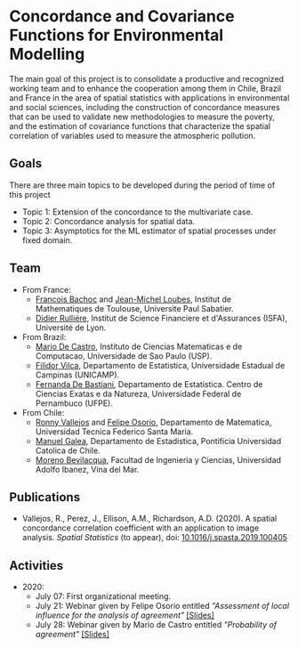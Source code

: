 # Concordance and Covariance Functions for Environmental Modelling

The main goal of this project is to consolidate a productive and recognized working team and to enhance the cooperation among them in Chile, Brazil and France in the area of spatial statistics with applications in environmental and social sciences, including the construction of concordance measures that can be used to validate new methodologies to measure the poverty, and the estimation of covariance functions that characterize the spatial correlation of variables used to measure the atmospheric pollution.

## Goals

There are three main topics to be developed during the period of time of this project
* Topic 1: Extension of the concordance to the multivariate case.
* Topic 2: Concordance analysis for spatial data.
* Topic 3: Asymptotics for the ML estimator of spatial processes under fixed domain.

## Team

* From France:
  - [Francois Bachoc](https://www.math.univ-toulouse.fr/~fbachoc/) and [Jean-Michel Loubes](https://perso.math.univ-toulouse.fr/loubes/), Institut de Mathematiques de Toulouse, Universite Paul Sabatier.
  - [Didier Rulliére](https://www.researchgate.net/profile/Didier_Rulliere), Institut de Science Financiere et d'Assurances (ISFA), Université de Lyon.
* From Brazil:
  - [Mario De Castro](https://www.icmc.usp.br/pessoas?id=4324585), Instituto de Ciencias Matematicas e de Computacao, Universidade de Sao Paulo (USP).
  - [Filidor Vilca](https://scholar.google.com/citations?user=O7GXpU4AAAAJ&hl=en&oi=sra), Departamento de Estatistica, Universidade Estadual de Campinas (UNICAMP).
  - [Fernanda De Bastiani](https://www.researchgate.net/profile/Fernanda_De_Bastiani3), Departamento de Estatistica. Centro de Ciencias Exatas e da Natureza, Universidade Federal de Pernambuco (UFPE).
* From Chile:
  - [Ronny Vallejos](http://rvallejos.mat.utfsm.cl/) and [Felipe Osorio](http://fosorios.mat.utfsm.cl/), Departamento de Matematica, Universidad Tecnica Federico Santa Maria.
  - [Manuel Galea](http://www.mat.uc.cl/personas/perfil/mgalea), Departamento de Estadistica, Pontificia Universidad Catolica de Chile.
  - [Moreno Bevilacqua](https://sites.google.com/a/uv.cl/moreno-bevilacqua/), Facultad de Ingenieria y Ciencias, Universidad Adolfo Ibanez, Vina del Mar.

## Publications

* Vallejos, R., Perez, J., Ellison, A.M., Richardson, A.D. (2020). A spatial concordance correlation coefficient with an application to image analysis. *Spatial Statistics* (to appear), doi: [10.1016/j.spasta.2019.100405](https://doi.org/10.1016/j.spasta.2019.100405)

## Activities

* 2020:
  - July 07: First organizational meeting.
  - July 21: Webinar given by Felipe Osorio entitled *"Assessment of local influence for the analysis of agreement"* [[Slides]](webinars/210720_F.Osorio.pdf)
  - July 28: Webinar given by Mario de Castro entitled *"Probability of agreement"* [[Slides]](webinars/280720_M.deCastro.pdf)
